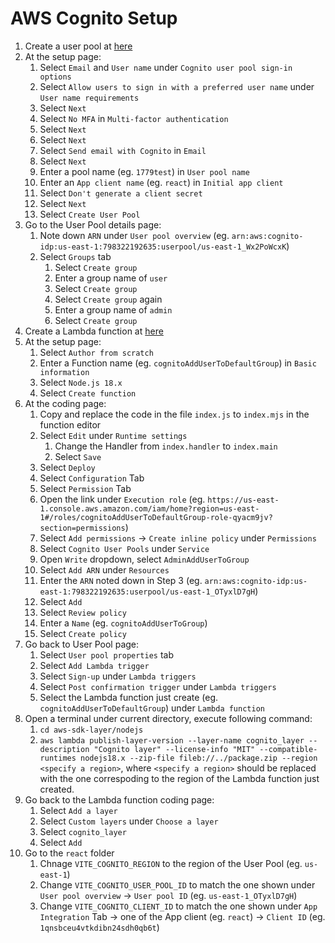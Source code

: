 # AWS Cognito Setup
1. Create a user pool at [here](https://console.aws.amazon.com/cognito/v2/home)
2. At the setup page:
    1. Select `Email` and `User name` under `Cognito user pool sign-in options`
    2. Select `Allow users to sign in with a preferred user name` under `User name requirements`
    3. Select `Next`
    4. Select `No MFA` in `Multi-factor authentication`
    5. Select `Next`
    6. Select `Next`
    7. Select `Send email with Cognito` in `Email`
    8. Select `Next`
    9. Enter a pool name (eg. `1779test`) in `User pool name`
    10. Enter an `App client name` (eg. `react`) in `Initial app client`
    11. Select `Don't generate a client secret`
    12. Select `Next`
    13. Select `Create User Pool`
3. Go to the User Pool details page:
    1. Note down `ARN` under `User pool overview` (eg. `arn:aws:cognito-idp:us-east-1:798322192635:userpool/us-east-1_Wx2PoWcxK`)
    2. Select `Groups` tab
        1. Select `Create group`
        2. Enter a group name of `user`
        3. Select `Create group`
        4. Select `Create group` again
        5. Enter a group name of `admin`
        6. Select `Create group`
4. Create a Lambda function at [here](https://console.aws.amazon.com/lambda/home#/functions)
5. At the setup page:
    1. Select `Author from scratch`
    2. Enter a Function name (eg. `cognitoAddUserToDefaultGroup`) in `Basic information`
    3. Select `Node.js 18.x`
    4. Select `Create function`
6. At the coding page:
    1. Copy and replace the code in the file `index.js` to `index.mjs` in the function editor
    2. Select `Edit` under `Runtime settings`
        1. Change the Handler from `index.handler` to `index.main`
        2. Select `Save`
    3. Select `Deploy`
    4. Select `Configuration` Tab
    5. Select `Permission` Tab
    6. Open the link under `Execution role` (eg. `https://us-east-1.console.aws.amazon.com/iam/home?region=us-east-1#/roles/cognitoAddUserToDefaultGroup-role-qyacm9jv?section=permissions`)
    7. Select `Add permissions` -> `Create inline policy` under `Permissions`
    8. Select `Cognito User Pools` under `Service`
    9. Open `Write` dropdown, select `AdminAddUserToGroup`
    10. Select `Add ARN` under `Resources`
    11. Enter the `ARN` noted down in Step 3 (eg. `arn:aws:cognito-idp:us-east-1:798322192635:userpool/us-east-1_OTyxlD7gH`)
    12. Select `Add`
    13. Select `Review policy`
    14. Enter a `Name` (eg. `cognitoAddUserToGroup`)
    15. Select `Create policy`
7. Go back to User Pool page:
    1. Select `User pool properties` tab
    2. Select `Add Lambda trigger`
    3. Select `Sign-up` under `Lambda triggers`
    4. Select `Post confirmation trigger` under `Lambda triggers`
    5. Select the Lambda function just create (eg. `cognitoAddUserToDefaultGroup`) under `Lambda function`
8. Open a terminal under current directory, execute following command:
    1. `cd aws-sdk-layer/nodejs`
    2. `aws lambda publish-layer-version --layer-name cognito_layer --description "Cognito layer" --license-info "MIT" --compatible-runtimes nodejs18.x --zip-file fileb://../package.zip --region <specify a region>`, where `<specify a region>` should be replaced with the one correspoding to the region of the Lambda function just created.
9. Go back to the Lambda function coding page:
    1. Select `Add a layer`
    2. Select `Custom layers` under `Choose a layer`
    3. Select `cognito_layer`
    4. Select `Add`
10. Go to the `react` folder
    1. Chnage `VITE_COGNITO_REGION` to the region of the User Pool (eg. `us-east-1`)
    2. Change `VITE_COGNITO_USER_POOL_ID` to match the one shown under `User pool overview` -> `User pool ID` (eg. `us-east-1_OTyxlD7gH`)
    3. Change `VITE_COGNITO_CLIENT_ID` to match the one shown under `App Integration` Tab -> one of the App client (eg. `react`) -> `Client ID` (eg. `1qnsbceu4vtkdibn24sdh0qb6t`)